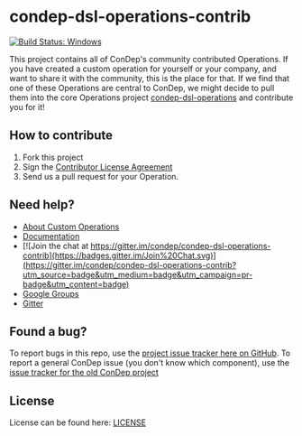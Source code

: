 condep-dsl-operations-contrib
=============================
[![Build Status: Windows](https://ci.appveyor.com/api/projects/status/769f0cypiw1466bv/branch/master?svg=true)](https://ci.appveyor.com/project/condep/condep-dsl-operations-contrib/branch/master)

This project contains all of ConDep's community contributed Operations. If you have created a custom operation for yourself or your company, and want to share it with the community, this is the place for that. If we find that one of these Operations are central to ConDep, we might decide to pull them into the core Operations project [condep-dsl-operations](https://github.com/condep-dsl-operations) and contribute you for it!

How to contribute
-----------------
1. Fork this project
2. Sign the [Contributor License Agreement](http://www.condep.io/contribute/)
3. Send us a pull request for your Operation.

Need help?
----------
* [About Custom Operations](http://www.condep.io/docs/3-0/custom-operations/)
* [Documentation](http://www.condep.io/docs)
* [![Join the chat at https://gitter.im/condep/condep-dsl-operations-contrib](https://badges.gitter.im/Join%20Chat.svg)](https://gitter.im/condep/condep-dsl-operations-contrib?utm_source=badge&utm_medium=badge&utm_campaign=pr-badge&utm_content=badge)
* [Google Groups](https://groups.google.com/forum/#!forum/con-dep)
* [Gitter](https://gitter.im/condep?utm_source=share-link&utm_medium=link&utm_campaign=share-link)

Found a bug?
------------
To report bugs in this repo, use the [project issue tracker here on GitHub](https://github.com/condep/condep-dsl-operations-contrib/issues). To report a general ConDep issue (you don't know which component), use the [issue tracker for the old ConDep project](https://github.com/condep/ConDep/issues)

License
-------
License can be found here: [LICENSE](LICENSE)
